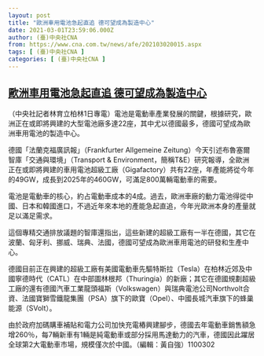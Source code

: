```yaml
---
layout: post
title: "歐洲車用電池急起直追 德可望成為製造中心"
date: 2021-03-01T23:59:06.000Z
author: (臺)中央社CNA
from: https://www.cna.com.tw/news/afe/202103020015.aspx
tags: [ (臺)中央社CNA ]
categories: [ (臺)中央社CNA ]
---
```

<!--1614643146000-->
[歐洲車用電池急起直追 德可望成為製造中心](https://www.cna.com.tw/news/afe/202103020015.aspx)
------

<div>
<div></div><div class="paragraph"><p>（中央社記者林育立柏林1日專電）電池是電動車產業發展的關鍵，根據研究，歐洲正在或即將興建的大型電池廠多達22座，其中尤以德國最多，德國可望成為歐洲車用電池的製造中心。</p><p>德國「法蘭克福廣訊報」（Frankfurter Allgemeine Zeitung）今天引述布魯塞爾智庫「交通與環境」（Transport & Environment，簡稱T&E）研究報導，全歐洲正在或即將興建的車用電池超級工廠（Gigafactory）共有22座，年產能將從今年的49GW，成長到2025年的460GW，可滿足800萬輛電動車的需要。</p><p>電池是電動車的核心，約占電動車成本的4成。過去，歐洲車廠的動力電池得從中國、日本和韓國進口，不過近年來本地的產能急起直追，今年光歐洲本身的產量就足以滿足需求。</p><p>這個專精交通排放議題的智庫還指出，這些新建的超級工廠有一半在德國，其它在波蘭、匈牙利、挪威、瑞典、法國，德國可望成為歐洲車用電池的研發和生產中心。</p><p>德國目前正在興建的超級工廠有美國電動車先驅特斯拉（Tesla）在柏林近郊及中國寧德時代（CATL）在中部圖林根邦（Thuringia）的新廠；其它在德國規劃超級工廠的還有德國汽車工業龍頭福斯（Volkswagen）與瑞典電池公司Northvolt合資、法國寶獅雪鐵龍集團（PSA）旗下的歐寶（Opel）、中國長城汽車旗下的蜂巢能源（SVolt）。</p><p>由於政府加碼購車補貼和電力公司加快充電樁興建腳步，德國去年電動車銷售額急增260％，每7輛新車有1輛是純電動車或部分採用馬達動力的汽車，德國因此躍居全球第2大電動車市場，規模僅次於中國。（編輯：黃自強）1100302</p></div>
</div>
